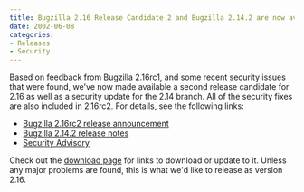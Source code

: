 ```yaml
---
title: Bugzilla 2.16 Release Candidate 2 and Bugzilla 2.14.2 are now available
date: 2002-06-08
categories:
- Releases
- Security
---
```


Based on feedback from Bugzilla 2.16rc1, and some recent security issues
that were found, we've now made available a second release candidate for
2.16 as well as a security update for the 2.14 branch. All of the
security fixes are also included in 2.16rc2\. For details, see the
following links:

*   [Bugzilla 2.16rc2 release announcement](https://groups.google.com/groups?as_umsgid=p05111700b92746d4c9f6%40[10.0.1.203]&hl=en)
*   [Bugzilla 2.14.2 release notes](/releases/2.14.2/)
*   [Security Advisory](/security/2.14.2/)

Check out the [download page](/download/) for links to download or
update to it. Unless any major problems are found, this is what we'd
like to release as version 2.16.

